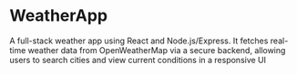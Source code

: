 # WeatherApp
A full-stack weather app using React and Node.js/Express. It fetches real-time weather data from OpenWeatherMap via a secure backend, allowing users to search cities and view current conditions in a responsive UI
